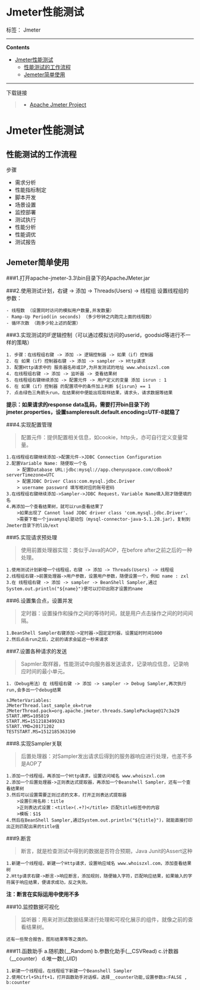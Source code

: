 # Jmeter性能测试

标签： Jmeter

----

**Contents**

- [Jmeter性能测试](#%E8%BD%AF%E4%BB%B6%E6%B5%8B%E8%AF%95%E5%88%9D%E6%AD%A5%E8%AE%A4%E8%AF%86)
    - [性能测试的工作流程](#%E6%80%A7%E8%83%BD%E6%B5%8B%E8%AF%95%E7%9A%84%E5%B7%A5%E4%BD%9C%E6%B5%81%E7%A8%8B)
    - [Jemeter简单使用](#Jemeter简单使用)

----


下载链接

>* [Apache Jmeter Project](http://jmeter.apache.org/download_jmeter.cgi)


# Jmeter性能测试

## 性能测试的工作流程

步骤
- 需求分析
- 性能指标制定
- 脚本开发
- 场景设置
- 监控部署
- 测试执行
- 性能分析
- 性能调优
- 测试报告

## Jemeter简单使用
###1.打开apache-jmeter-3.3\bin目录下的ApacheJMeter.jar

###2.使用测试计划，右键 -> 添加 -> Threads(Users) -> 线程组
	设置线程组的参数：

	- 线程数 （设置同时访问的模拟用户数量,并发数量）
	- Ramp-Up Period(in seconds) （多少秒钟之内跑完上面的线程数）
	- 循环次数 （跑多少轮上述的配置）

###3.实现测试的IF逻辑控制（可以通过模拟访问的userid，goodsid等进行不一样的策略）
	
	1. 步骤：在线程组右键 -> 添加 -> 逻辑控制器 -> 如果（if）控制器
	2. 在 如果（if）控制器右键 -> 添加 -> sampler -> Http请求
	3. 配置Http请求中的 服务器名称或IP,为并发测试的地址 www.whoiszxl.com
	4. 在线程组右键 -> 添加 -> 监听器 -> 查看结果树
	5. 在线程组右键继续添加 -> 配置元件 -> 用户定义的变量 添加 isrun : 1
	6. 在 如果（if）控制器 的配置项中的条件加上判断 ${isrun} == 1
	7. 点击绿色三角箭头run，在结果树中便能出现取样结果，请求头，请求数据等结果

**提示：如果请求的response data乱码，需要打开bin目录下的jmeter.properties，设置sampleresult.default.encoding=UTF-8就稳了**

###4.实现配置管理
> 配置元件：提供配置相关信息，如cookie，http头，亦可自行定义变量常量。
	
	1.在线程组右键继续添加->配置元件->JDBC Connection Configuration
	2.配置Variable Name: 随便取一个名
		> 配置Database URL:jdbc:mysql://app.chenyuspace.com/cdbook?serverTimezone=UTC
		> 配置JDBC Driver Class:com.mysql.jdbc.Driver
		> username password 填写相对应的账号密码
	3.在线程组右键继续添加->Sampler->JDBC Request，Variable Name填入刚才随便填的名
	4.再添加一个查看结果树，就可以run查看结果了
		>如果出现了 Cannot load JDBC driver class 'com.mysql.jdbc.Driver'，
		>需要下载一个javamysql驱动包（mysql-connector-java-5.1.28.jar），复制到Jmeter目录下的lib/ext

###5.实现请求预处理
> 使用前置处理器实现：类似于Java的AOP，在before after之前之后的一种处理。

	1.使用测试计划新增一个线程组，右键 -> 添加 -> Threads(Users) -> 线程组
	2.线程组右键->前置处理器->用户参数，设置用户参数，随便设置一个，例如 name : zxl
	3.在 线程组右键 -> 添加 -> sampler -> BeanShell Sampler,通过System.out.println("${name}")便可以打印出刚才设置的name

###6.设置集合点，设置并发
> 定时器：设置操作和操作之间的等待时间，就是用户点击操作之间的时间间隔。
	
	1.BeanShell Sampler右键添加->定时器->固定定时器，设置延时时间1000
	2.然后点击run之后，之前的请求会延迟一秒来请求

###7.设置各种请求的发送
> Sapmler:取样器，性能测试中向服务器发送请求，记录响应信息，记录响应时间的最小单元。
	
	1.（Debug用法）在 线程组右键 -> 添加 -> sampler -> Debug Sampler,再次执行run,会多出一个debug结果
	
	sJMeterVariables:
	JMeterThread.last_sample_ok=true
	JMeterThread.pack=org.apache.jmeter.threads.SamplePackage@17c3a29
	START.HMS=105819
	START.MS=1512183499283
	START.YMD=20171202
	TESTSTART.MS=1512185363190

###8.实现Sampler关联
> 后置处理器：对Sampler发出请求后得到的服务器响应进行处理，也差不多是AOP了

	1.添加一个线程组，再添加一个Http请求，设置访问域名 www.whoiszxl.com
	2.添加一个后置处理器->正则表达式提取器，再添加一个Beanshell Sampler，还有一个查看结果树
	3.然后可以设置需要正则过滤的文本，打开正则表达式提取器
		>设置引用名称：title
		>正则表达式设置：<title>(.+?)</title> 匹配title标签中的内容
		>模板：$1$
	4.然后在BeanShell Sampler,通过System.out.println("${title}")，就能直接打印出正则匹配出来的title值

###9.断言
> 断言，就是检查测试中得到的数据是否符合预期，Java Junit的Assert这种

	1.新建一个线程组，新建一个Http请求，设置响应域名 www.whoiszxl.com，添加查看结果树
	2.Http请求右键->断言->响应断言，添加规则，随便输入字符，匹配响应结果，如果输入的字符属于响应结果，便请求成功，反之失败。
**注：断言在实际运用中使用不多**

###10.监控数据可视化
> 监听器：用来对测试数据结果进行处理和可视化展示的组件，就像之前的查看结果树。
	
	还有一些聚合报告，图形结果等等之类的。

###11.函数助手
	a.随机数(__Random) b.参数化助手(__CSVRead) c.计数器（__counter） d.唯一数(__UID_) 
	
	1.新建一个线程组，在线程组下新建一个Beanshell Sampler
	2.使用Ctrl+Shift+1，打开函数助手对话框，选择__counter功能,设置参数a:FALSE , b:counter